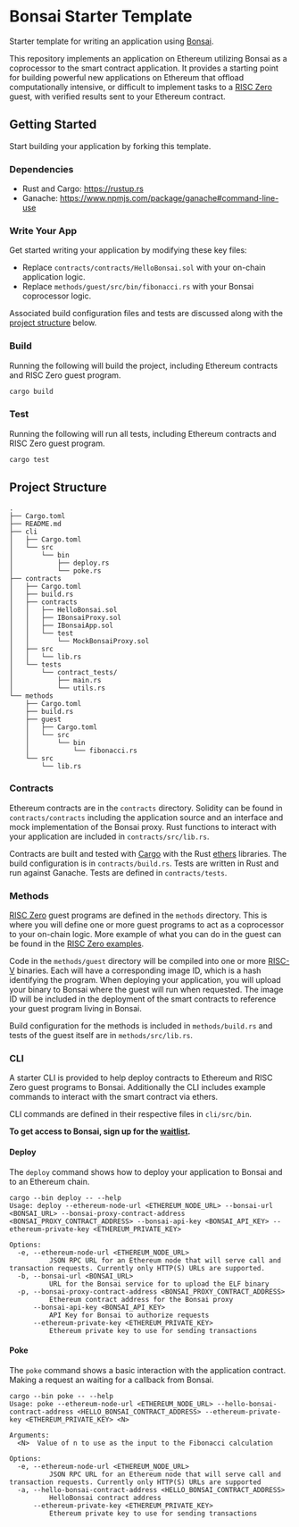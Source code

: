 # Bonsai Starter Template

Starter template for writing an application using [Bonsai].

This repository implements an application on Ethereum utilizing Bonsai as a coprocessor to the smart contract application.
It provides a starting point for building powerful new applications on Ethereum that offload computationally intensive, or difficult to implement tasks to a [RISC Zero] guest, with verified results sent to your Ethereum contract.

## Getting Started

Start building your application by forking this template.

### Dependencies

* Rust and Cargo: https://rustup.rs
* Ganache: https://www.npmjs.com/package/ganache#command-line-use

### Write Your App

Get started writing your application by modifying these key files:
* Replace `contracts/contracts/HelloBonsai.sol` with your on-chain application logic.
* Replace `methods/guest/src/bin/fibonacci.rs` with your Bonsai coprocessor logic.

Associated build configuration files and tests are discussed along with the [project structure](#project-structure) below.

### Build

Running the following will build the project, including Ethereum contracts and RISC Zero guest program.

```bash
cargo build
```

### Test

Running the following will run all tests, including Ethereum contracts and RISC Zero guest program.

```bash
cargo test
```

## Project Structure

```text
.
├── Cargo.toml
├── README.md
├── cli
│   ├── Cargo.toml
│   └── src
│       └── bin
│           ├── deploy.rs
│           └── poke.rs
├── contracts
│   ├── Cargo.toml
│   ├── build.rs
│   ├── contracts
│   │   ├── HelloBonsai.sol
│   │   ├── IBonsaiProxy.sol
│   │   ├── IBonsaiApp.sol
│   │   └── test
│   │       └── MockBonsaiProxy.sol
│   ├── src
│   │   └── lib.rs
│   └── tests
│       └── contract_tests/
│           ├── main.rs
│           └── utils.rs
└── methods
    ├── Cargo.toml
    ├── build.rs
    ├── guest
    │   ├── Cargo.toml
    │   └── src
    │       └── bin
    │           └── fibonacci.rs
    └── src
        └── lib.rs
```

### Contracts

Ethereum contracts are in the `contracts` directory.
Solidity can be found in `contracts/contracts` including the application source and an interface and mock implementation of the Bonsai proxy.
Rust functions to interact with your application are included in `contracts/src/lib.rs`.

Contracts are built and tested with [Cargo] with the Rust [ethers] libraries.
The build configuration is in `contracts/build.rs`.
Tests are written in Rust and run against Ganache.
Tests are defined in `contracts/tests`.

### Methods

[RISC Zero] guest programs are defined in the `methods` directory.
This is where you will define one or more guest programs to act as a coprocessor to your on-chain logic.
More example of what you can do in the guest can be found in the [RISC Zero examples].

Code in the `methods/guest` directory will be compiled into one or more [RISC-V] binaries.
Each will have a corresponding image ID, which is a hash identifying the program.
When deploying your application, you will upload your binary to Bonsai where the guest will run when requested.
The image ID will be included in the deployment of the smart contracts to reference your guest program living in Bonsai.

Build configuration for the methods is included in `methods/build.rs` and tests of the guest itself are in `methods/src/lib.rs`.

### CLI

A starter CLI is provided to help deploy contracts to Ethereum and RISC Zero guest programs to Bonsai.
Additionally the CLI includes example commands to interact with the smart contract via ethers.

CLI commands are defined in their respective files in `cli/src/bin`.

**To get access to Bonsai, sign up for the [waitlist].** 

#### Deploy

The `deploy` command shows how to deploy your application to Bonsai and to an Ethereum chain.

```text
cargo --bin deploy -- --help
Usage: deploy --ethereum-node-url <ETHEREUM_NODE_URL> --bonsai-url <BONSAI_URL> --bonsai-proxy-contract-address <BONSAI_PROXY_CONTRACT_ADDRESS> --bonsai-api-key <BONSAI_API_KEY> --ethereum-private-key <ETHEREUM_PRIVATE_KEY>

Options:
  -e, --ethereum-node-url <ETHEREUM_NODE_URL>
          JSON RPC URL for an Ethereum node that will serve call and transaction requests. Currently only HTTP(S) URLs are supported. 
  -b, --bonsai-url <BONSAI_URL>
          URL for the Bonsai service for to upload the ELF binary 
  -p, --bonsai-proxy-contract-address <BONSAI_PROXY_CONTRACT_ADDRESS>
          Ethereum contract address for the Bonsai proxy 
      --bonsai-api-key <BONSAI_API_KEY>
          API Key for Bonsai to authorize requests 
      --ethereum-private-key <ETHEREUM_PRIVATE_KEY>
          Ethereum private key to use for sending transactions 
```

#### Poke

The `poke` command shows a basic interaction with the application contract.
Making a request an waiting for a callback from Bonsai.

```text
cargo --bin poke -- --help
Usage: poke --ethereum-node-url <ETHEREUM_NODE_URL> --hello-bonsai-contract-address <HELLO_BONSAI_CONTRACT_ADDRESS> --ethereum-private-key <ETHEREUM_PRIVATE_KEY> <N>

Arguments:
  <N>  Value of n to use as the input to the Fibonacci calculation

Options:
  -e, --ethereum-node-url <ETHEREUM_NODE_URL>
          JSON RPC URL for an Ethereum node that will serve call and transaction requests. Currently only HTTP(S) URLs are supported
  -a, --hello-bonsai-contract-address <HELLO_BONSAI_CONTRACT_ADDRESS>
          HelloBonsai contract address
      --ethereum-private-key <ETHEREUM_PRIVATE_KEY>
          Ethereum private key to use for sending transactions
```

[Bonsai]: https://dev.bonsai.xyz/
[RISC Zero]: https://www.risczero.com/
[ethers]: https://docs.rs/ethers/latest/ethers/
[Cargo]: https://doc.rust-lang.org/cargo/
[RISC Zero examples]: https://github.com/risc0/risc0/tree/main/examples
[RISC-V]: https://www.risczero.com/docs/reference-docs/about-risc-v
[waitlist]: https://fmree464va4.typeform.com/to/t6hZD54Z
